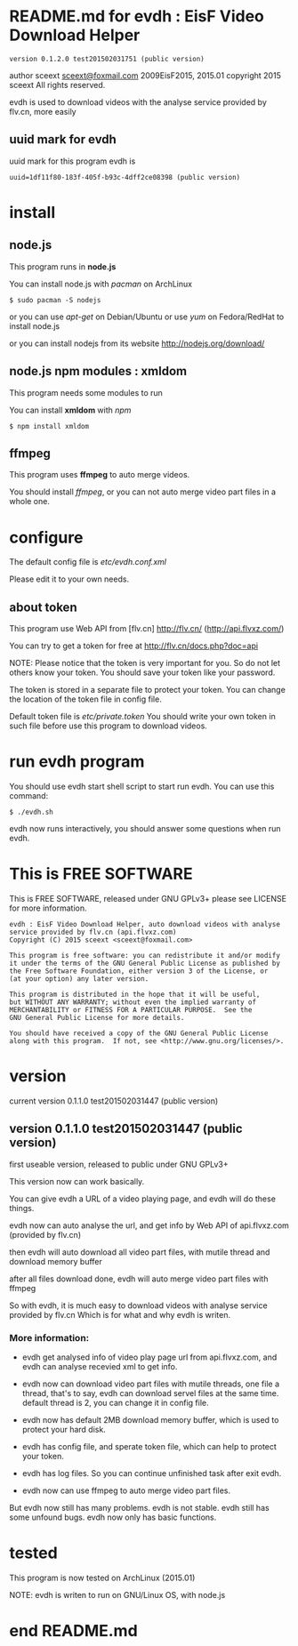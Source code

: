 # README.md for evdh : EisF Video Download Helper 

	version 0.1.2.0 test201502031751 (public version) 

author sceext <sceext@foxmail.com> 2009EisF2015, 2015.01
copyright 2015 sceext All rights reserved. 

evdh is used to download videos with the analyse service provided by flv.cn, more easily 

## uuid mark for evdh

uuid mark for this program evdh is 

	uuid=1df11f80-183f-405f-b93c-4dff2ce08398 (public version) 


# install

## node.js

This program runs in **node.js**

You can install node.js with *pacman* on ArchLinux

	$ sudo pacman -S nodejs

or you can use *apt-get* on Debian/Ubuntu or use *yum* on Fedora/RedHat to install node.js 

or you can install nodejs from its website
	<http://nodejs.org/download/>

## node.js npm modules : xmldom

This program needs some modules to run

You can install **xmldom** with *npm*

	$ npm install xmldom

## ffmpeg

This program uses **ffmpeg** to auto merge videos. 

You should install *ffmpeg*, or you can not auto merge video part files in a whole one. 


# configure

The default config file is *etc/evdh.conf.xml*

Please edit it to your own needs. 

## about token

This program use Web API from [flv.cn] <http://flv.cn/> (<http://api.flvxz.com/>) 

You can try to get a token for free at <http://flv.cn/docs.php?doc=api> 

NOTE: Please notice that the token is very important for you. So do not let others know your token. 
You should save your token like your password. 

The token is stored in a separate file to protect your token. 
You can change the location of the token file in config file. 

Default token file is *etc/private.token* 
You should write your own token in such file before use this program to download videos. 


# run evdh program

You should use evdh start shell script to start run evdh. You can use this command: 

	$ ./evdh.sh

evdh now runs interactively, you should answer some questions when run evdh. 


# This is FREE SOFTWARE

This is FREE SOFTWARE, released under GNU GPLv3+ 
please see LICENSE for more information. 

    evdh : EisF Video Download Helper, auto download videos with analyse service provided by flv.cn (api.flvxz.com) 
    Copyright (C) 2015 sceext <sceext@foxmail.com> 

    This program is free software: you can redistribute it and/or modify
    it under the terms of the GNU General Public License as published by
    the Free Software Foundation, either version 3 of the License, or
    (at your option) any later version.

    This program is distributed in the hope that it will be useful,
    but WITHOUT ANY WARRANTY; without even the implied warranty of
    MERCHANTABILITY or FITNESS FOR A PARTICULAR PURPOSE.  See the
    GNU General Public License for more details.

    You should have received a copy of the GNU General Public License
    along with this program.  If not, see <http://www.gnu.org/licenses/>.


# version

current version 0.1.1.0 test201502031447 (public version) 

## version 0.1.1.0 test201502031447 (public version) 

first useable version, released to public under GNU GPLv3+

This version now can work basically. 

You can give evdh a URL of a video playing page, and evdh will do these things. 

evdh now can auto analyse the url, and get info by Web API of api.flvxz.com (provided by flv.cn) 

then evdh will auto download all video part files, with mutile thread and download memory buffer

after all files download done, evdh will auto merge video part files with ffmpeg

So with evdh, it is much easy to download videos with analyse service provided by flv.cn
Which is for what and why evdh is writen. 

### More information: 

+ evdh get analysed info of video play page url from api.flvxz.com, 
and evdh can analyse recevied xml to get info. 

+ evdh now can download video part files with mutile threads, 
one file a thread, that's to say, evdh can download servel files at the same time. 
default thread is 2, you can change it in config file. 

+ evdh now has default 2MB download memory buffer, which is used to protect your hard disk. 

+ evdh has config file, and sperate token file, which can help to protect your token. 

+ evdh has log files. So you can continue unfinished task after exit evdh. 

+ evdh now can use ffmpeg to auto merge video part files. 

But evdh now still has many problems. 
evdh is not stable. 
evdh still has some unfound bugs. 
evdh now only has basic functions. 


# tested

This program is now tested on ArchLinux (2015.01)

NOTE: evdh is writen to run on GNU/Linux OS, with node.js

# end README.md


